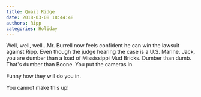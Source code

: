 ```yaml
---
title: Quail Ridge
date: 2018-03-08 18:44:48
authors: Ripp
categories: Holiday
---
```


 Well, well, well...Mr. Burrell now feels confident he can win the lawsuit against Ripp. Even though the judge hearing the case is a U.S. Marine. Jack, you are dumber than a load of Mississippi Mud Bricks. Dumber than dumb. That's dumber than Boone. You put the cameras in. 

Funny how they will do you in.

You cannot make this up!